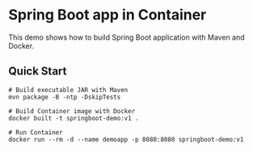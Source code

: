 # Spring Boot app in Container

This demo shows how to build Spring Boot application with Maven and Docker.

## Quick Start

```shell
# Build executable JAR with Maven
mvn package -B -ntp -DskipTests

# Build Container image with Docker
docker built -t springboot-demo:v1 .

# Run Container
docker run --rm -d --name demoapp -p 8080:8080 springboot-demo:v1
```
